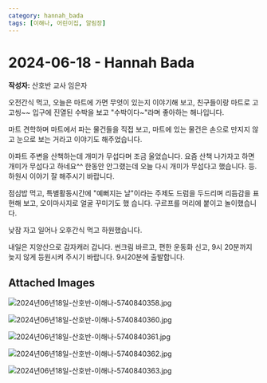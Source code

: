 ```yaml
---
category: hannah_bada
tags: [이해나, 어린이집, 알림장]
---
```


# 2024-06-18 - Hannah Bada

**작성자:** 산호반 교사 임은자  

오전간식 먹고,  오늘은 마트에 가면 무엇이 있는지 이야기해 보고, 친구들이랑 마트로 고고씽~~
입구에 진열된 수박을 보고 "수박이다~"라며 좋아하는 해나입니다.

마트 견학하며 마트에서 파는 물건들을 직접 보고, 마트에 있는 물건은 손으로 만지지 않고 눈으로 보는 거라고 이야기도 해주었습니다.

아파트 주변을 산책하는데 개미가 무섭다며 조금 울었습니다. 요즘 산책 나가자고 하면 개미가 무섭다고 하네요^^ 한동안 안그랬는데 오늘 다시 개미가 무섭다고 했습니다. 등.하원시 이야기 잘 해주시기 바랍니다.

점심밥 먹고, 특별활동시간에  "예뻐지는 날"이라는 주제도 드럼을 두드리며 리듬감을 표현해 보고, 오이마사지로 얼굴 꾸미기도 했
습니다.  구르프를 머리에 붙이고 놀이했습니다.

낮잠 자고 일어나 오후간식 먹고 하원했습니다.

내일은 지양산으로 감자캐러 갑니다.
썬크림 바르고, 편한 운동화 신고, 9시 20분까지 늦지 않게 등원시켜  주시기 바랍니다. 9시20분에 출발합니다.

## Attached Images
![2024년06년18일-산호반-이해나-5740840358.jpg](https://feghi.github.io/assets/img/bada_photo/2024년06년18일-산호반-이해나-5740840358.jpg)

![2024년06년18일-산호반-이해나-5740840360.jpg](https://feghi.github.io/assets/img/bada_photo/2024년06년18일-산호반-이해나-5740840360.jpg)

![2024년06년18일-산호반-이해나-5740840361.jpg](https://feghi.github.io/assets/img/bada_photo/2024년06년18일-산호반-이해나-5740840361.jpg)

![2024년06년18일-산호반-이해나-5740840362.jpg](https://feghi.github.io/assets/img/bada_photo/2024년06년18일-산호반-이해나-5740840362.jpg)

![2024년06년18일-산호반-이해나-5740840363.jpg](https://feghi.github.io/assets/img/bada_photo/2024년06년18일-산호반-이해나-5740840363.jpg)

